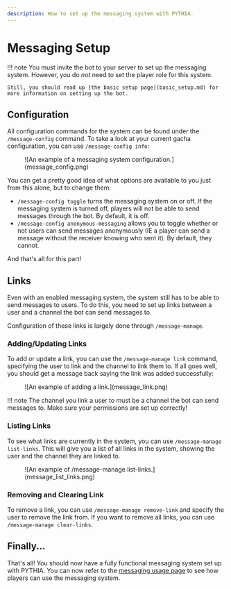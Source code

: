 ```yaml
---
description: How to set up the messaging system with PYTHIA.
---
```


# Messaging Setup

!!! note
    You must invite the bot to your server to set up the messaging system. However, you do *not* need to set the player role for this system.

    Still, you should read up [the basic setup page](basic_setup.md) for more information on setting up the bot.

## Configuration

All configuration commands for the system can be found under the `/message-config` command. To take a look at your current gacha configuration, you can use `/message-config info`:

<figure markdown>
  ![An example of a messaging system configuration.](message_config.png)
</figure>

You can get a pretty good idea of what options are available to you just from this alone, but to change them:
- `/message-config toggle` turns the messaging system on or off. If the messaging system is turned off, players will not be able to send messages through the bot. By default, it is off.
- `/message-config anonymous-messaging` allows you to toggle whether or not users can send messages anonymously (IE a player can send a message without the receiver knowing who sent it). By default, they cannot.

And that's all for this part!

## Links

Even with an enabled messaging system, the system still has to be able to send messages to users. To do this, you need to set up links between a user and a channel the bot can send messages to.

Configuration of these links is largely done through `/message-manage`.

### Adding/Updating Links

To add or update a link, you can use the `/message-manage link` command, specifying the user to link and the channel to link them to. If all goes well, you should get a message back saying the link was added successfully:

<figure markdown>
  ![An example of adding a link.](message_link.png)
</figure>

!!! note
    The channel you link a user to must be a channel the bot can send messages to. Make sure your permissions are set up correctly!

### Listing Links

To see what links are currently in the system, you can use `/message-manage list-links`. This will give you a list of all links in the system, showing the user and the channel they are linked to.

<figure markdown>
  ![An example of /message-manage list-links.](message_list_links.png)
</figure>

### Removing and Clearing Link

To remove a link, you can use `/message-manage remove-link` and specify the user to remove the link from. If you want to remove all links, you can use `/message-manage clear-links`.

## Finally...

That's all! You should now have a fully functional messaging system set up with PYTHIA. You can now refer to the [messaging usage page](messaging.md) to see how players can use the messaging system.